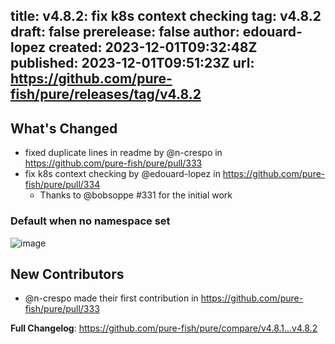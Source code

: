 title:	v4.8.2: fix k8s context checking
tag:	v4.8.2
draft:	false
prerelease:	false
author:	edouard-lopez
created:	2023-12-01T09:32:48Z
published:	2023-12-01T09:51:23Z
url:	https://github.com/pure-fish/pure/releases/tag/v4.8.2
--
## What's Changed
* fixed duplicate lines in readme by @n-crespo in https://github.com/pure-fish/pure/pull/333
* fix k8s context checking by @edouard-lopez in https://github.com/pure-fish/pure/pull/334
  *  Thanks to @bobsoppe #331 for the initial work

### Default when no namespace set

![image](https://github.com/pure-fish/pure/assets/1212392/b9f88252-4e35-4262-a027-dba6381249dc)



## New Contributors
* @n-crespo made their first contribution in https://github.com/pure-fish/pure/pull/333

**Full Changelog**: https://github.com/pure-fish/pure/compare/v4.8.1...v4.8.2
